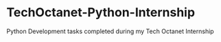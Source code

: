 # TechOctanet-Python-Internship
Python Development tasks completed during my Tech Octanet Internship
